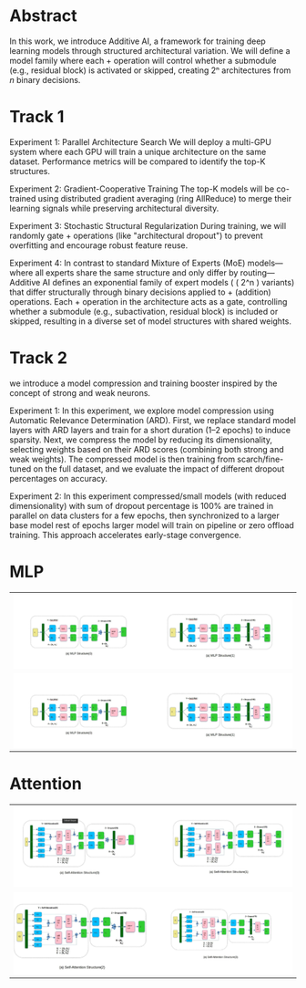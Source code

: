 # Abstract

In this work, we introduce Additive AI, a framework for training deep learning models through structured architectural variation. We will define a model family where each + operation will control whether a submodule (e.g., residual block) is activated or skipped, creating 2ⁿ architectures from *n* binary decisions.

# Track 1
Experiment 1: Parallel Architecture Search 
We will deploy a multi-GPU system where each GPU will train a unique architecture on the same dataset. Performance metrics will be compared to identify the top-K structures.

Experiment 2: Gradient-Cooperative Training
The top-K models will be co-trained using distributed gradient averaging (ring AllReduce) to merge their learning signals while preserving architectural diversity.

Experiment 3: Stochastic Structural Regularization
During training, we will randomly gate + operations (like "architectural dropout") to prevent overfitting and encourage robust feature reuse.

Experiment 4: In contrast to standard Mixture of Experts (MoE) models—where all experts share the same structure and only differ by routing—Additive AI defines an exponential family of expert models ( ( 2^n ) variants) that differ structurally through binary decisions applied to + (addition) operations. Each + operation in the architecture acts as a gate, controlling whether a submodule (e.g., subactivation, residual block) is included or skipped, resulting in a diverse set of model structures with shared weights.

# Track 2

we introduce a  model compression  and training booster inspired by the concept of strong and weak neurons. 

Experiment 1: In this experiment, we explore model compression using Automatic Relevance Determination (ARD). First, we replace standard model layers with ARD layers and train for a short duration (1–2 epochs) to induce sparsity. Next, we compress the model by reducing its dimensionality, selecting weights based on their ARD scores (combining both strong and weak weights). The compressed model is then training from scarch/fine-tuned on the full dataset, and we evaluate the impact of different dropout percentages on accuracy.

Experiment 2: In this experiment compressed/small models (with reduced dimensionality) with sum of dropout percentage is 100% are trained in parallel on data clusters for a few epochs, then synchronized to a larger base model rest of epochs larger model will train on pipeline or zero offload training. This approach accelerates early-stage convergence.




# MLP
<table>
  
  <tr>
    <td valign="top"><img src="./images/mlp1.jpeg"></td>
    
    
  </tr>
  <td valign="top"><img src="./images/mlp1.jpeg"></td>
  <tr>
    
  </tr>
 </table>

# Attention
<table>
  
  <tr>
    <td valign="top"><img src="./images/selfattention1.jpeg"></td>
    
    
  </tr>
  <td valign="top"><img src="./images/selfattention2.jpeg"></td>
  <tr>
    
  </tr>
 </table>